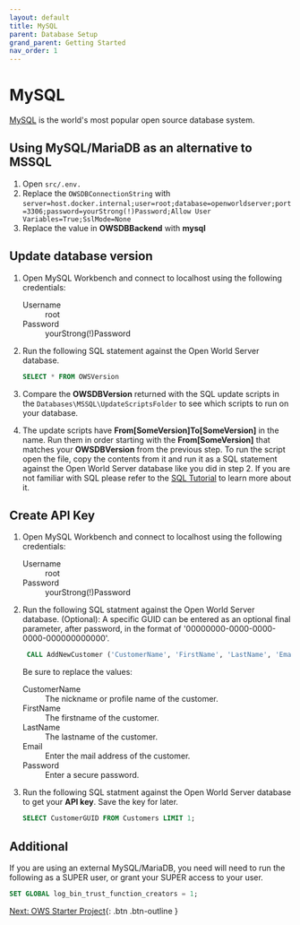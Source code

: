 ```yaml
---
layout: default
title: MySQL
parent: Database Setup
grand_parent: Getting Started
nav_order: 1
---
```


# MySQL

[MySQL](https://www.mysql.com/de/) is the world's most popular open source database system.

## Using MySQL/MariaDB as an alternative to MSSQL
1. Open `src/.env.`
2. Replace the `OWSDBConnectionString` with `server=host.docker.internal;user=root;database=openworldserver;port=3306;password=yourStrong(!)Password;Allow User Variables=True;SslMode=None`
3. Replace the value in **OWSDBBackend** with **mysql**

## Update database version

1. Open MySQL Workbench and connect to localhost using the following credentials:

    <dl>
        <dt>Username</dt>
        <dd>root</dd>
        <dt>Password</dt>
        <dd>yourStrong(!)Password</dd>
    </dl>

2. Run the following SQL statement against the Open World Server database.
   
   ```sql
   SELECT * FROM OWSVersion
   ```

3. Compare the **OWSDBVersion** returned with the SQL update scripts in the `Databases\MSSQL\UpdateScriptsFolder` to see which scripts to run on your database.
   
4. The update scripts have **From[SomeVersion]To[SomeVersion]** in the name. Run them in order starting with the **From[SomeVersion]** that matches your **OWSDBVersion** from the previous step. To run the script open the file, copy the contents from it and run it as a SQL statement against the Open World Server database like you did in step 2. If you are not familiar with SQL please refer to the [SQL Tutorial](https://www.w3schools.com/sql/) to learn more about it.

## Create API Key

1. Open MySQL Workbench and connect to localhost using the following credentials:

    <dl>
        <dt>Username</dt>
        <dd>root</dd>
        <dt>Password</dt>
        <dd>yourStrong(!)Password</dd>
    </dl>

2. Run the following SQL statment against the Open World Server database. 
   (Optional): A specific GUID can be entered as an optional final parameter, after password, in the format of '00000000-0000-0000-0000-000000000000'.

   ```sql
    CALL AddNewCustomer ('CustomerName', 'FirstName', 'LastName', 'Email', 'Password', NULL);
   ```
   
   Be sure to replace the values:

    <dl>
        <dt>CustomerName</dt>
        <dd>The nickname or profile name of the customer.</dd>
        <dt>FirstName</dt>
        <dd>The firstname of the customer.</dd>
        <dt>LastName</dt>
        <dd>The lastname of the customer.</dd>
        <dt>Email</dt>
        <dd>Enter the mail address of the customer.</dd>
        <dt>Password</dt>
        <dd>Enter a secure password.</dd>
    </dl>
    
3. Run the following SQL statment against the Open World Server database to get your **API key**. Save the key for later.
   
   ```sql
   SELECT CustomerGUID FROM Customers LIMIT 1;
   ```

## Additional
If you are using an external MySQL/MariaDB, you need will need to run the following as a SUPER user, or grant your SUPER access to your user.

```sql
SET GLOBAL log_bin_trust_function_creators = 1;
```

[Next: OWS Starter Project](starter-project){: .btn .btn-outline }